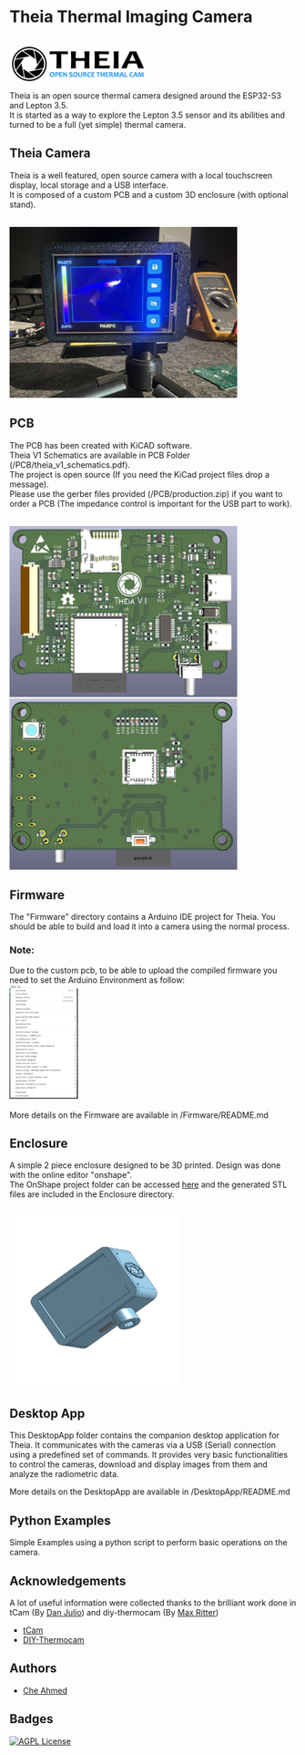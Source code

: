 
# Theia Thermal Imaging Camera

<br>
<img src="/images/logo_full.png" width="240" height="60">

Theia is an open source thermal camera designed around the ESP32-S3 and Lepton 3.5. <br>
It is started as a way to explore the Lepton 3.5 sensor and its abilities and turned to be a full (yet simple) thermal camera.

## Theia Camera
Theia is a well featured, open source camera with a local touchscreen display, local storage and a USB interface. <br>
It is composed of a custom PCB and a custom 3D enclosure (with optional stand).

<br>
<img src="/images/IMG_2424.jpeg" width="400" height="300">

## PCB
The PCB has been created with KiCAD software. <br>
Theia V1 Schematics are available in PCB Folder (/PCB/theia_v1_schematics.pdf).<br>
The project is open source (If you need the KiCad project files drop a message). <br>
Please use the gerber files provided (/PCB/production.zip) if you want to order a PCB (The impedance control is important for the USB part to work). 

<br>
<img src="PCB/theia_v1_top.png" width="400" height="300">
<br>
<img src="PCB/theia_v1_bottom.png" width="400" height="300">

## Firmware
The "Firmware" directory contains a Arduino IDE project for Theia. You should be able to build and load it into a camera using the normal process.

### Note:
Due to the custom pcb, to be able to upload the compiled firmware you need to set the Arduino Environment as follow:
<br>
<img src="/images/conf.png" width="120" height="200">
<br>
<br>
More details on the Firmware are available in /Firmware/README.md

## Enclosure
A simple 2 piece enclosure designed to be 3D printed. Design was done with the online editor "onshape". <br>
The OnShape project folder can be accessed [here](https://cad.onshape.com/documents/da13b0f788f852a632ae2d5d/w/38727c48ed0b2ebb656da7c0/e/01333a5db09d1259df274e6b) and the generated STL files are included in the Enclosure directory.

<br>
<img src="/images/Enclosure.png" width="300" height="300">

## Desktop App
This DesktopApp folder contains the companion desktop application for Theia. It communicates with the cameras via a USB (Serial) connection using a predefined set of commands. 
It provides very basic functionalities to control the cameras, download and display images from them and analyze the radiometric data.

More details on the DesktopApp are available in /DesktopApp/README.md

## Python Examples
Simple Examples using a python script to perform basic operations on the camera.

## Acknowledgements
A lot of useful information were collected thanks to the brilliant work done in tCam (By [Dan Julio](https://github.com/danjulio)) and diy-thermocam (By [Max Ritter](https://github.com/maxritter))

 - [tCam](https://github.com/danjulio/tCam)
 - [DIY-Thermocam](https://github.com/maxritter/diy-thermocam)



## Authors

- [Che Ahmed](https://github.com/CheAhMeD)


## Badges

[![AGPL License](https://img.shields.io/badge/license-GPL%20V3.0-blue.svg)](http://www.gnu.org/licenses/gpl-3.0)
